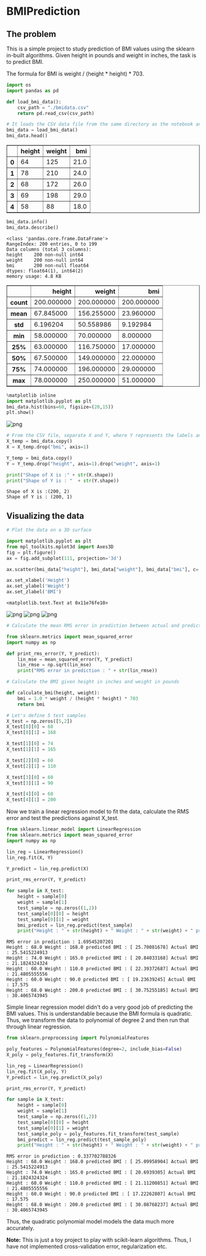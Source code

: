 BMIPrediction
=============

The problem
-----------
This is a simple project to study prediction of BMI values using the sklearn in-built algorithms. 
Given height in pounds and weight in inches, the task is to predict BMI.

The formula for BMI is weight / (height * height) * 703.


```python
import os
import pandas as pd

def load_bmi_data():
    csv_path = "./bmidata.csv"
    return pd.read_csv(csv_path)

# It loads the CSV data file from the same directory as the notebook and describes the data
bmi_data = load_bmi_data()
bmi_data.head()
```




<div>

<table border="1" class="dataframe">
  <thead>
    <tr style="text-align: right;">
      <th></th>
      <th>height</th>
      <th>weight</th>
      <th>bmi</th>
    </tr>
  </thead>
  <tbody>
    <tr>
      <th>0</th>
      <td>64</td>
      <td>125</td>
      <td>21.0</td>
    </tr>
    <tr>
      <th>1</th>
      <td>78</td>
      <td>210</td>
      <td>24.0</td>
    </tr>
    <tr>
      <th>2</th>
      <td>68</td>
      <td>172</td>
      <td>26.0</td>
    </tr>
    <tr>
      <th>3</th>
      <td>69</td>
      <td>198</td>
      <td>29.0</td>
    </tr>
    <tr>
      <th>4</th>
      <td>58</td>
      <td>88</td>
      <td>18.0</td>
    </tr>
  </tbody>
</table>
</div>




```python
bmi_data.info()
bmi_data.describe()
```

    <class 'pandas.core.frame.DataFrame'>
    RangeIndex: 200 entries, 0 to 199
    Data columns (total 3 columns):
    height    200 non-null int64
    weight    200 non-null int64
    bmi       200 non-null float64
    dtypes: float64(1), int64(2)
    memory usage: 4.8 KB





<div>

<table border="1" class="dataframe">
  <thead>
    <tr style="text-align: right;">
      <th></th>
      <th>height</th>
      <th>weight</th>
      <th>bmi</th>
    </tr>
  </thead>
  <tbody>
    <tr>
      <th>count</th>
      <td>200.000000</td>
      <td>200.000000</td>
      <td>200.000000</td>
    </tr>
    <tr>
      <th>mean</th>
      <td>67.845000</td>
      <td>156.255000</td>
      <td>23.960000</td>
    </tr>
    <tr>
      <th>std</th>
      <td>6.196204</td>
      <td>50.558986</td>
      <td>9.192984</td>
    </tr>
    <tr>
      <th>min</th>
      <td>58.000000</td>
      <td>70.000000</td>
      <td>8.000000</td>
    </tr>
    <tr>
      <th>25%</th>
      <td>63.000000</td>
      <td>116.750000</td>
      <td>17.000000</td>
    </tr>
    <tr>
      <th>50%</th>
      <td>67.500000</td>
      <td>149.000000</td>
      <td>22.000000</td>
    </tr>
    <tr>
      <th>75%</th>
      <td>74.000000</td>
      <td>196.000000</td>
      <td>29.000000</td>
    </tr>
    <tr>
      <th>max</th>
      <td>78.000000</td>
      <td>250.000000</td>
      <td>51.000000</td>
    </tr>
  </tbody>
</table>
</div>



```python
%matplotlib inline
import matplotlib.pyplot as plt
bmi_data.hist(bins=60, figsize=(20,15))
plt.show()
```


![png](output_3_0.png)



```python
# From the CSV file, separate X and Y, where Y represents the labels and X represents the tuple containing height and weight
X_temp = bmi_data.copy()
X = X_temp.drop("bmi", axis=1)

Y_temp = bmi_data.copy()
Y = Y_temp.drop("height", axis=1).drop("weight", axis=1)

print("Shape of X is :" + str(X.shape))
print("Shape of Y is : "  + str(Y.shape))
```

    Shape of X is :(200, 2)
    Shape of Y is : (200, 1)


Visualizing the data
--------------------

```python
# Plot the data on a 3D surface

import matplotlib.pyplot as plt
from mpl_toolkits.mplot3d import Axes3D
fig = plt.figure()
ax = fig.add_subplot(111, projection='3d')

ax.scatter(bmi_data["height"], bmi_data["weight"], bmi_data["bmi"], c='r')

ax.set_xlabel('Height')
ax.set_ylabel('Weight')
ax.set_zlabel('BMI')
```




    <matplotlib.text.Text at 0x11e76fe10>




![png](output_5_1.png)
![png](output_6_1.png)
![png](output_7_1.png)


```python
# Calculate the mean RMS error in prediction between actual and predicted values

from sklearn.metrics import mean_squared_error
import numpy as np

def print_rms_error(Y, Y_predict):
    lin_mse = mean_squared_error(Y, Y_predict)
    lin_rmse = np.sqrt(lin_mse)
    print("RMS error in prediction : " + str(lin_rmse))
```


```python
# Calculate the BMI given height in inches and weight in pounds

def calculate_bmi(height, weight):
    bmi = 1.0 * weight / (height * height) * 703
    return bmi
```


```python
# Let's define 5 test samples
X_test = np.zeros([5,2])
X_test[0][0] = 68
X_test[0][1] = 168

X_test[1][0] = 74
X_test[1][1] = 165

X_test[2][0] = 60
X_test[2][1] = 110

X_test[3][0] = 60
X_test[3][1] = 90

X_test[4][0] = 68
X_test[4][1] = 200
```

Now we train a linear regression model to fit the data, calculate the RMS error and test the predictions against X_test.


```python
from sklearn.linear_model import LinearRegression
from sklearn.metrics import mean_squared_error
import numpy as np

lin_reg = LinearRegression()
lin_reg.fit(X, Y)

Y_predict = lin_reg.predict(X)

print_rms_error(Y, Y_predict)

for sample in X_test:
    height = sample[0]
    weight = sample[1]
    test_sample = np.zeros((1,2))
    test_sample[0][0] = height
    test_sample[0][1] = weight
    bmi_predict = lin_reg.predict(test_sample)
    print("Height : " + str(height) + " Weight : " + str(weight) + " predicted BMI : " + str(bmi_predict[0]) + " Actual BMI : " + str(calculate_bmi(height, weight)))
```

    RMS error in prediction : 1.69545207201
    Height : 68.0 Weight : 168.0 predicted BMI : [ 25.70081678] Actual BMI : 25.5415224913
    Height : 74.0 Weight : 165.0 predicted BMI : [ 20.84033168] Actual BMI : 21.1824324324
    Height : 60.0 Weight : 110.0 predicted BMI : [ 22.39372687] Actual BMI : 21.4805555556
    Height : 60.0 Weight : 90.0 predicted BMI : [ 19.23639245] Actual BMI : 17.575
    Height : 68.0 Weight : 200.0 predicted BMI : [ 30.75255185] Actual BMI : 30.4065743945


Simple linear regression model didn't do a very good job of predicting the BMI values. This is understandable because the BMI formula is quadratic. Thus, we transform the data to polynomial of degree 2 and then run that through linear regression.


```python
from sklearn.preprocessing import PolynomialFeatures

poly_features = PolynomialFeatures(degree=2, include_bias=False)
X_poly = poly_features.fit_transform(X)

lin_reg = LinearRegression()
lin_reg.fit(X_poly, Y)
Y_predict = lin_reg.predict(X_poly)

print_rms_error(Y, Y_predict)

for sample in X_test:
    height = sample[0]
    weight = sample[1]
    test_sample = np.zeros((1,2))
    test_sample[0][0] = height
    test_sample[0][1] = weight
    test_sample_poly = poly_features.fit_transform(test_sample)
    bmi_predict = lin_reg.predict(test_sample_poly)
    print("Height : " + str(height) + " Weight : " + str(weight) + " predicted BMI : " + str(bmi_predict[0]) + " Actual BMI : " + str(calculate_bmi(height, weight)))
```

    RMS error in prediction : 0.337702788326
    Height : 68.0 Weight : 168.0 predicted BMI : [ 25.09958904] Actual BMI : 25.5415224913
    Height : 74.0 Weight : 165.0 predicted BMI : [ 20.6939305] Actual BMI : 21.1824324324
    Height : 60.0 Weight : 110.0 predicted BMI : [ 21.11200851] Actual BMI : 21.4805555556
    Height : 60.0 Weight : 90.0 predicted BMI : [ 17.22262807] Actual BMI : 17.575
    Height : 68.0 Weight : 200.0 predicted BMI : [ 30.08768237] Actual BMI : 30.4065743945


Thus, the quadratic polynomial model models the data much more accurately.


<b>Note:</b> This is just a toy project to play with scikit-learn algorithms. Thus, I have not implemented cross-validation error, regularization etc.
